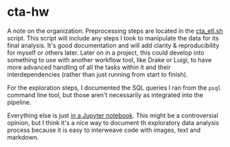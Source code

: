 # cta-hw
A note on the organization: Preprocessing steps are located in the [cta_etl.sh](cta_etl.sh) script. This script will include any steps I took to manipulate the data for its final analysis. It's good documentation and will add clarity & reproducibility for myself or others later. Later on in a project, this could develop into something to use with another workflow tool, like Drake or Luigi, to have more advanced handling of all the tasks within it and their interdependencies (rather than just running from start to finish).  

For the exploration steps, I documented the SQL queries I ran from the `psql` command line tool, but those aren't necessarily as integrated into the pipeline.

Everything else is just [in a Jupyter notebook](CTA_HW.ipynb). This might be a controversial opinion, but I think it's a nice way to document th exploratory data analysis process because it is easy to interweave code with images, text and markdown.